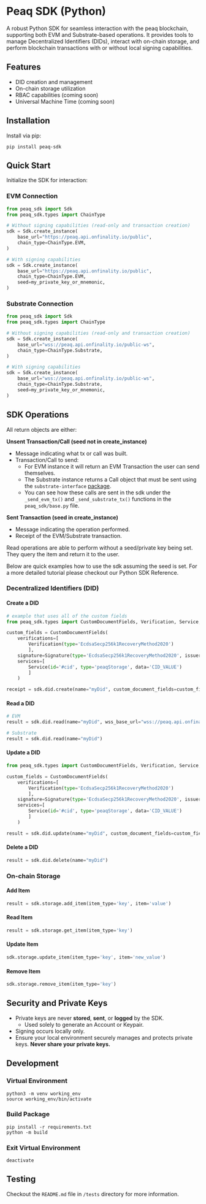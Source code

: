# Peaq SDK (Python)

A robust Python SDK for seamless interaction with the peaq blockchain, supporting both EVM and Substrate-based operations. It provides tools to manage Decentralized Identifiers (DIDs), interact with on-chain storage, and perform blockchain transactions with or without local signing capabilities.

## Features
- DID creation and management
- On-chain storage utilization
- RBAC capabilities (coming soon)
- Universal Machine Time (coming soon)

## Installation
Install via pip:
```
pip install peaq-sdk
```

## Quick Start
Initialize the SDK for interaction:
### EVM Connection
```python
from peaq_sdk import Sdk
from peaq_sdk.types import ChainType

# Without signing capabilities (read-only and transaction creation)
sdk = Sdk.create_instance(
    base_url="https://peaq.api.onfinality.io/public",
    chain_type=ChainType.EVM,
)

# With signing capabilities
sdk = Sdk.create_instance(
    base_url="https://peaq.api.onfinality.io/public",
    chain_type=ChainType.EVM,
    seed=my_private_key_or_mnemonic,
)
```
### Substrate Connection
```python
from peaq_sdk import Sdk
from peaq_sdk.types import ChainType

# Without signing capabilities (read-only and transaction creation)
sdk = Sdk.create_instance(
    base_url="wss://peaq.api.onfinality.io/public-ws",
    chain_type=ChainType.Substrate,
)

# With signing capabilities
sdk = Sdk.create_instance(
    base_url="wss://peaq.api.onfinality.io/public-ws",
    chain_type=ChainType.Substrate,
    seed=my_private_key_or_mnemonic,
)
```

## SDK Operations
All return objects are either:

**Unsent Transaction/Call (seed not in create_instance)**
- Message indicating what tx or call was built.
- Transaction/Call to send:
    - For EVM instance it will return an EVM Transaction the user can send themselves.
    - The Substrate instance returns a Call object that must be sent using the `substrate-interface` [package](https://pypi.org/project/substrate-interface/).
    - You can see how these calls are sent in the sdk under the `_send_evm_tx()` and `_send_substrate_tx()` functions in the `peaq_sdk/base.py` file.

**Sent Transaction (seed in create_instance)**
- Message indicating the operation performed.
- Receipt of the EVM/Substrate transaction.

Read operations are able to perform without a seed/private key being set.
They query the item and return it to the user.

Below are quick examples how to use the sdk assuming the seed is set. For a more detailed
tutorial please checkout our Python SDK Reference.

### Decentralized Identifiers (DID)
#### Create a DID
```python
# example that uses all of the custom fields
from peaq_sdk.types import CustomDocumentFields, Verification, Service, Signature

custom_fields = CustomDocumentFields(
    verifications=[
        Verification(type='EcdsaSecp256k1RecoveryMethod2020')
        ],
    signature=Signature(type='EcdsaSecp256k1RecoveryMethod2020', issuer='0x9Eeab1aCcb1A701aEfAB00F3b8a275a39646641E', hash='0xGENERATED_HASH'),
    services=[
        Service(id='#cid', type='peaqStorage', data='CID_VALUE')
        ]
    )

receipt = sdk.did.create(name="myDid", custom_document_fields=custom_fields)
```
#### Read a DID
```python
# EVM
result = sdk.did.read(name="myDid", wss_base_url="wss://peaq.api.onfinality.io/public-ws")

# Substrate
result = sdk.did.read(name="myDid")
```
#### Update a DID
```python
from peaq_sdk.types import CustomDocumentFields, Verification, Service, Signature

custom_fields = CustomDocumentFields(
    verifications=[
        Verification(type='EcdsaSecp256k1RecoveryMethod2020')
        ],
    signature=Signature(type='EcdsaSecp256k1RecoveryMethod2020', issuer='0x9Eeab1aCcb1A701aEfAB00F3b8a275a39646641C', hash='0xGENERATED_HASH'),
    services=[
        Service(id='#cid', type='peaqStorage', data='CID_VALUE')
        ]
    )

result = sdk.did.update(name="myDid", custom_document_fields=custom_fields)
```
#### Delete a DID
```python
result = sdk.did.delete(name="myDid")
```

### On-chain Storage
#### Add Item
```python
result = sdk.storage.add_item(item_type='key', item='value')
```
#### Read Item
```python
result = sdk.storage.get_item(item_type='key')
```
#### Update Item
```python
sdk.storage.update_item(item_type='key', item='new_value')
```
#### Remove Item
```python
sdk.storage.remove_item(item_type='key')
```

## Security and Private Keys
- Private keys are never **stored**, **sent**, or **logged** by the SDK.
    - Used solely to generate an Account or Keypair.
- Signing occurs locally only.
- Ensure your local environment securely manages and protects private keys. **Never share your private keys.**

## Development
### Virtual Environment
```
python3 -m venv working_env
source working_env/bin/activate
```
### Build Package
```
pip install -r requirements.txt
python -m build
```
### Exit Virtual Environment
```
deactivate
```

## Testing
Checkout the `README.md` file in `/tests` directory for more information.